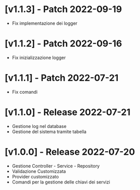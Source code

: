 # [v1.1.3] - Patch 2022-09-19

- Fix implementazione dei logger

# [v1.1.2] - Patch 2022-09-16

- Fix inizializzazione logger

# [v1.1.1] - Patch 2022-07-21

- Fix comandi

# [v1.1.0] - Release 2022-07-21

- Gestione log nel database
- Gestione del sistema tramite tabella

# [v1.0.0] - Release 2022-07-20

- Gestione Controller - Service - Repository
- Validazione Customizzata
- Provider customizzato
- Comandi per la gestione delle chiavi dei servizi